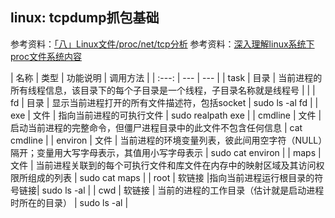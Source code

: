 ## linux: tcpdump抓包基础

参考资料：[「八」Linux文件/proc/net/tcp分析](https://guanjunjian.github.io/2017/11/09/study-8-proc-net-tcp-analysis/)
参考资料：[深入理解linux系统下proc文件系统内容](https://www.cnblogs.com/cute/archive/2011/04/20/2022280.html)



| 名称 | 类型 | 功能说明 | 调用方法 |
| :---: | --- | --- |
| task | 目录 | 当前进程的所有线程信息，该目录下的每个子目录是一个线程，子目录名称就是线程号 |  |
| fd | 目录 | 显示当前进程打开的所有文件描述符，包括socket | sudo ls -al fd |
| exe | 文件 | 指向当前进程的可执行文件 | sudo realpath exe |
| cmdline | 文件 | 启动当前进程的完整命令，但僵尸进程目录中的此文件不包含任何信息 | cat cmdline |
| environ | 文件 | 当前进程的环境变量列表，彼此间用空字符（NULL）隔开；变量用大写字母表示，其值用小写字母表示 | sudo cat environ |
| maps | 文件 | 当前进程关联到的每个可执行文件和库文件在内存中的映射区域及其访问权限所组成的列表 | sudo cat maps |
| root | 软链接 |指向当前进程运行根目录的符号链接| sudo ls -al |
| cwd | 软链接 | 当前的进程的工作目录（估计就是启动进程时所在的目录） | sudo ls -al |




